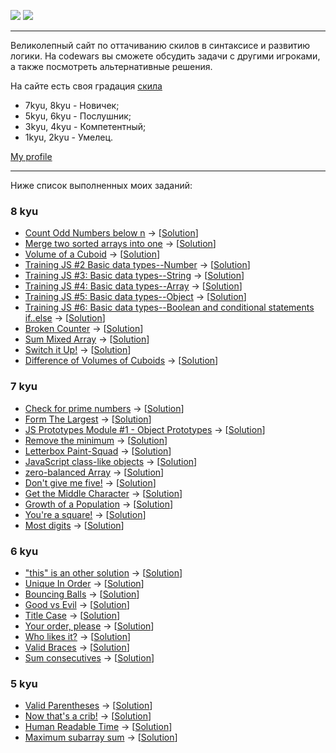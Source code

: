 ![](https://www.codewars.com/assets/logos/logo-square-red-big-c74ae0e7a89b33acd3beb1f08229630391934650e3bbd30ddc40e8be5bbfc71e.png)
![](https://images.app.goo.gl/rvjEBYevT7VEBHMr9)

---

Великолепный сайт по оттачиванию скилов в синтаксисе и развитию логики. На codewars вы сможете обсудить задачи с другими игроками, а также посмотреть альтернативные решения.

На сайте есть своя градация [скила](https://www.codewars.com/about)

- 7kyu, 8kyu - Новичек;
- 5kyu, 6kyu - Послушник;
- 3kyu, 4kyu - Компетентный;
- 1kyu, 2kyu - Умелец.

[My profile](https://www.codewars.com/users/Rubis-7)

---

Ниже список выполненных моих заданий:

### <a name="8kyu">8 kyu</a>
  * [Count Odd Numbers below n](https://www.codewars.com/kata/59342039eb450e39970000a6/solutions/javascript) -> [[Solution](./SolutionsJS/8kyu/CountOddNumbersBelowN.js)]
  * [Merge two sorted arrays into one](https://www.codewars.com/kata/5899642f6e1b25935d000161/train/javascript) -> [[Solution](./SolutionsJS/8kyu/MergeTwoSortedArraysIntoOne.js)]
  * [Volume of a Cuboid](https://www.codewars.com/kata/58261acb22be6e2ed800003a/train/javascript) -> [[Solution](./SolutionsJS/8kyu/VolumeOfACuboid.js)]
  * [Training JS #2 Basic data types--Number](https://www.codewars.com/kata/571edd157e8954bab500032d) -> [[Solution](./SolutionsJS/8kyu/TrainingJS2BasicDataTypesNumber.js)]
  * [Training JS #3: Basic data types--String](https://www.codewars.com/kata/571edea4b625edcb51000d8e) -> [[Solution](./SolutionsJS/8kyu/TrainingJS3BasicDataTypesString.js)]
  * [Training JS #4: Basic data types--Array](https://www.codewars.com/kata/571effabb625ed9b0600107a) -> [[Solution](./SolutionsJS/8kyu/TrainingJS4BasicDataTypesArray.js)]
  * [Training JS #5: Basic data types--Object](https://www.codewars.com/kata/571f1eb77e8954a812000837) -> [[Solution](./SolutionsJS/8kyu/TrainingJS5BasicDataTypesObject.js)]
  * [Training JS #6: Basic data types--Boolean and conditional statements if..else](https://www.codewars.com/kata/571f832f07363d295d001ba8) -> [[Solution](./SolutionsJS/8kyu/TrainingJS6BasicDataTypesBooleanAndConditionalStatementsIfElse.js)]
  * [Broken Counter](https://www.codewars.com/kata/526471539d52735c620000c6/javascript) -> [[Solution](./SolutionsJS/8kyu/BrokenCounter.js)]
  * [Sum Mixed Array](https://www.codewars.com/kata/57eaeb9578748ff92a000009/javascript) -> [[Solution](./SolutionsJS/8kyu/SumMixedArray.js)]
  * [Switch it Up!](https://www.codewars.com/kata/5808dcb8f0ed42ae34000031/javascript) -> [[Solution](./SolutionsJS/8kyu/SwitchItUp!.js)]
  * [Difference of Volumes of Cuboids](https://www.codewars.com/kata/58cb43f4256836ed95000f97/solutions/javascript) -> [[Solution](./SolutionsJS/8kyu/DifferenceOfVolumesOfCuboids.js)]
### <a name="7kyu">7 kyu</a>
  * [Check for prime numbers](https://www.codewars.com/kata/53daa9e5af55c184db00025f/train/javascript) -> [[Solution](./SolutionsJS/7kyu/CheckForPrimeNumbers.js)]
  * [Form The Largest](https://www.codewars.com/kata/5a4ea304b3bfa89a9900008e/javascript) -> [[Solution](./SolutionsJS/7kyu/FormTheLargest.js)]
  * [JS Prototypes Module #1 - Object Prototypes](https://www.codewars.com/kata/557e508a47c7e9adf9000062/javascript) -> [[Solution](./SolutionsJS/7kyu/JSPrototypesModule1ObjectPrototypes.js)]
  * [Remove the minimum](https://www.codewars.com/kata/563cf89eb4747c5fb100001b) -> [[Solution](./SolutionsJS/7kyu/RemoveTheMinimum.js)]
  * [Letterbox Paint-Squad](https://www.codewars.com/kata/letterbox-paint-squad/train/javascript) -> [[Solution](./SolutionsJS/7kyu/LetterboxPaintSquad.js)]
  * [JavaScript class-like objects](https://www.codewars.com/kata/javascript-class-like-objects/train/javascript) -> [[Solution](./SolutionsJS/7kyu/JavaScriptClasslikeObjects.js)]
  * [zero-balanced Array](https://www.codewars.com/kata/zero-balanced-array/train/javascript) -> [[Solution](./SolutionsJS/7kyu/ZeroBalancedArray.js)]
  * [Don't give me five!](https://www.codewars.com/kata/5813d19765d81c592200001a/train/javascript) -> [[Solution](./SolutionsJS/7kyu/Don'tGiveMeFive!.js)]
  * [Get the Middle Character](https://www.codewars.com/kata/get-the-middle-character/train/javascript) -> [[Solution](./SolutionsJS/7kyu/GetTheMiddleCharacter.js)]
  * [Growth of a Population](https://www.codewars.com/kata/growth-of-a-population/train/javascript) -> [[Solution](./SolutionsJS/7kyu/GrowthOfAPopulation.js)]
  * [You're a square!](https://www.codewars.com/kata/youre-a-square/train/javascript) -> [[Solution](./SolutionsJS/7kyu/You'reASquare!.js)]
  * [Most digits](https://www.codewars.com/kata/most-digits/train/javascript) -> [[Solution](./SolutionsJS/7kyu/MostDigits.js)]
  ### <a name="6kyu">6 kyu</a>
  * ["this" is an other solution](https://www.codewars.com/kata/54834b3559e638b39d0009a2/solutions/javascript) -> [[Solution](./SolutionsJS/6kyu/thisIsAnOtherSolution.js)]
  * [Unique In Order](https://www.codewars.com/kata/54e6533c92449cc251001667/train/javascript) -> [[Solution](./SolutionsJS/6kyu/UniqueInOrder.js)]
  * [Bouncing Balls](https://www.codewars.com/kata/bouncing-balls/train/javascript) -> [[Solution](./SolutionsJS/6kyu/BouncingBalls.js)]
  * [Good vs Evil](https://www.codewars.com/kata/52761ee4cffbc69732000738 ) -> [[Solution](./SolutionsJS/6kyu/GoodVsEvil.js)]
  * [Title Case](https://www.codewars.com/kata/title-case/javascript) -> [[Solution](./SolutionsJS/6kyu/TitleCase.js)]
  * [Your order, please](https://www.codewars.com/kata/your-order-please/train/javascript) -> [[Solution](./SolutionsJS/6kyu/YourOrderPlease.js)]
  * [Who likes it?](https://www.codewars.com/kata/5266876b8f4bf2da9b000362/train/javascript) -> [[Solution](./SolutionsJS/6kyu/WholikesIt.js)]
  * [Valid Braces](https://www.codewars.com/kata/valid-braces/train/javascript) -> [[Solution](./SolutionsJS/6kyu/ValidBraces.js)]
  * [Sum consecutives](https://www.codewars.com/kata/sum-consecutives/train/javascript) -> [[Solution](./SolutionsJS/6kyu/SumConsecutives.js)]
  ### <a name="5kyu">5 kyu</a>
  * [Valid Parentheses](https://www.codewars.com/kata/52774a314c2333f0a7000688/train/javascript) -> [[Solution](./SolutionsJS/5kyu/ValidParentheses.js)]
  * [Now that's a crib!](https://www.codewars.com/kata/58360d112fb0ba255300008b/train/javascript) -> [[Solution](./SolutionsJS/5kyu/NowThat'sACrib!.js)]
  * [Human Readable Time](https://www.codewars.com/kata/human-readable-time/train/javascript) -> [[Solution](./SolutionsJS/5kyu/HumanReadableTime.js)]
  * [Maximum subarray sum](https://www.codewars.com/kata/maximum-subarray-sum/train/javascript) -> [[Solution](./SolutionsJS/5kyu/MaximumSubarraySum.js)]
